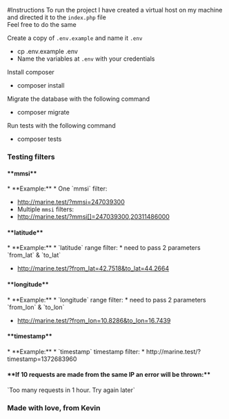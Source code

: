 #Instructions
To run the project I have created a virtual host on my machine and directed it to the `index.php` file <br>
Feel free to do the same

Create a copy of `.env.example` and name it `.env`
* cp .env.example .env
* Name the variables at `.env` with your credentials 

Install composer
* composer install

Migrate the database with the following command
* composer migrate

Run tests with the following command
* composer tests

<h3>Testing filters</h3>
<h4>**mmsi**</h4>
* **Example:**
* One `mmsi` filter:
  
* http://marine.test/?mmsi=247039300
* Multiple `mmsi` filters: 
* http://marine.test/?mmsi[]=247039300,20311486000

<h4>**latitude**</h4>
* **Example:**
* `latitude` range filter:
* need to pass 2 parameters `from_lat` & `to_lat`
  
* http://marine.test/?from_lat=42.7518&to_lat=44.2664

<h4>**longitude**</h4>
* **Example:**
* `longitude` range filter:
* need to pass 2 parameters `from_lon` & `to_lon`

* http://marine.test/?from_lon=10.8286&to_lon=16.7439

<h4>**timestamp**</h4>
* **Example:**
* `timestamp` timestamp filter:
* http://marine.test/?timestamp=1372683960

<h4>**If 10 requests are made from the same IP an error will be thrown:**</h4>
`Too many requests in 1 hour. Try again later`

<h3>Made with love, from Kevin</h3>